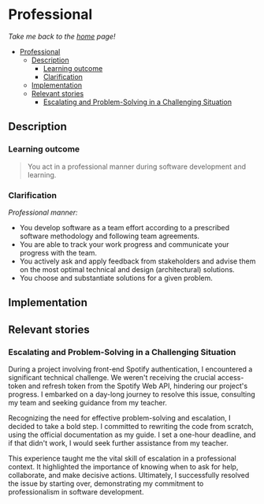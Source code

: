 # Professional

_Take me back to the [home](../README.md#learning-outcomes) page!_

- [Professional](#professional)
  - [Description](#description)
    - [Learning outcome](#learning-outcome)
    - [Clarification](#clarification)
  - [Implementation](#implementation)
  - [Relevant stories](#relevant-stories)
    - [Escalating and Problem-Solving in a Challenging Situation](#escalating-and-problem-solving-in-a-challenging-situation)

## Description

### Learning outcome

> You act in a professional manner during software development and learning.

### Clarification

_Professional manner:_

- You develop software as a team effort according to a prescribed software methodology and following team agreements.
- You are able to track your work progress and communicate your progress with the team.
- You actively ask and apply feedback from stakeholders and advise them on the most optimal technical and design (architectural) solutions.
- You choose and substantiate solutions for a given problem.

## Implementation

## Relevant stories

### Escalating and Problem-Solving in a Challenging Situation

During a project involving front-end Spotify authentication, I encountered a significant technical challenge. We weren't receiving the crucial access-token and refresh token from the Spotify Web API, hindering our project's progress. I embarked on a day-long journey to resolve this issue, consulting my team and seeking guidance from my teacher.

Recognizing the need for effective problem-solving and escalation, I decided to take a bold step. I committed to rewriting the code from scratch, using the official documentation as my guide. I set a one-hour deadline, and if that didn't work, I would seek further assistance from my teacher.

This experience taught me the vital skill of escalation in a professional context. It highlighted the importance of knowing when to ask for help, collaborate, and make decisive actions. Ultimately, I successfully resolved the issue by starting over, demonstrating my commitment to professionalism in software development.
